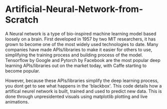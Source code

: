 # Artificial-Neural-Network-from-Scratch

A Neural network is a type of bio-inspired machine learning model based loosely on a brain. First developed in 1957 by two MIT researchers, it has grown to become one of the most widely used technologies to date. Many companies have made APIs/libraries to make it easier for others to use, simplifying the training process and building process of the model. Tensorflow by Google and Pytorch by Facebook are the most popular deep learning APIs/libraries out on the market today, with Caffe starting to become popular.

However, because these APIs/libraries simplify the deep learning process, you dont get to see what happens in the 'blackbox'. This code details how a artifical neurel network is built, trained and used to predict new data. This is done through unpresidented visuals using matplotlib plotting and live animations.



